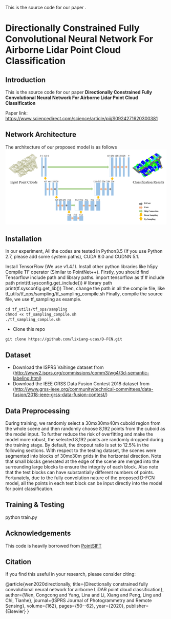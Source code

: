 This is the source code for our paper <b></b>.


# Directionally Constrained Fully Convolutional Neural Network For Airborne Lidar Point Cloud Classification


Introduction
------------
This is the source code for our paper **Directionally Constrained Fully Convolutional Neural Network For Airborne Lidar Point Cloud Classification**

Paper link: https://www.sciencedirect.com/science/article/pii/S0924271620300381

Network Architecture
--------------------
The architecture of our proposed model is as follows
![network](framework.png)



## Installation
In our experiment, All the codes are tested in Python3.5 (If you use Python 2.7, please add some system paths), CUDA 8.0 and CUDNN 5.1.

Install TensorFlow (We use v1.4.1).
Install other python libraries like h5py
Compile TF operator (Similar to PointNet++). Firstly, you should find Tensorflow include path and library paths.
    import tensorflow as tf
    # include path
    print(tf.sysconfig.get_include())
    # library path 
    print(tf.sysconfig.get_lib())
Then, change the path in all the complie file, like tf_utils/tf_ops/sampling/tf_sampling_compile.sh Finally, compile the source file, we use tf_sampling as example.

    cd tf_utils/tf_ops/sampling
    chmod +x tf_sampling_compile.sh
    ./tf_sampling_compile.sh

* Clone this repo
```
git clone https://github.com/lixiang-ucas/D-FCN.git

```
## Dataset
* Download the ISPRS Vaihinge dataset from (http://www2.isprs.org/commissions/comm3/wg4/3d-semantic-labeling.html)
* Download the IEEE GRSS Data Fusion Contest 2018 dataset from (http://www.grss-ieee.org/community/technical-committees/data-fusion/2018-ieee-grss-data-fusion-contest/)

## Data Preprocessing
During training, we randomly select a 30mx30mx40m cuboid region from the whole scene and then randomly choose 8,192 points from the cuboid as the model input. To further reduce the risk of overfitting and make the model more robust, the selected 8,192 points are randomly dropped during the training stage. By default, the dropout ratio is set to 12.5% in the following sections. 
With respect to the testing dataset, the scenes were segmented into blocks of 30mx30m grids in the horizontal direction. Note that small blocks generated at the edge of the scene are merged into the surrounding large blocks to ensure the integrity of each block. Also note that the test blocks can have substantially different numbers of points. Fortunately, due to the fully convolution nature of the proposed D-FCN model, all the points in each test block can be input directly into the model for point classification.

## Training & Testing

python train.py


## Acknowledgements
This code is heavily borrowed from [PointSIFT](https://github.com/MVIG-SJTU/pointSIFT)


## Citation

If you find this useful in your research, please consider citing:

  @article{wen2020directionally,
  title={Directionally constrained fully convolutional neural network for airborne LiDAR point cloud classification},
  author={Wen, Congcong and Yang, Lina and Li, Xiang and Peng, Ling and Chi, Tianhe},
  journal={ISPRS Journal of Photogrammetry and Remote Sensing},
  volume={162},
  pages={50--62},
  year={2020},
  publisher={Elsevier}
}
